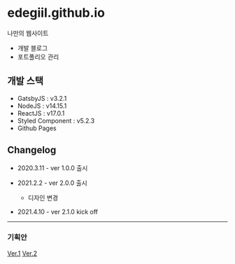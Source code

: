 # edegiil.github.io
나만의 웹사이트
* 개발 블로그
* 포트폴리오 관리

## 개발 스택
* GatsbyJS : v3.2.1
* NodeJS : v14.15.1
* ReactJS : v17.0.1
* Styled Component : v5.2.3
* Github Pages

## Changelog
* 2020.3.11 - ver 1.0.0 출시

* 2021.2.2 - ver 2.0.0 출시
  - 디자인 변경

* 2021.4.10 - ver 2.1.0 kick off

***
### 기획안
[Ver.1](https://github.com/wingtree/wingtree.github.io/blob/develop/project/ver1.md)
[Ver.2](https://github.com/wingtree/wingtree.github.io/blob/develop/project/ver2.md)
